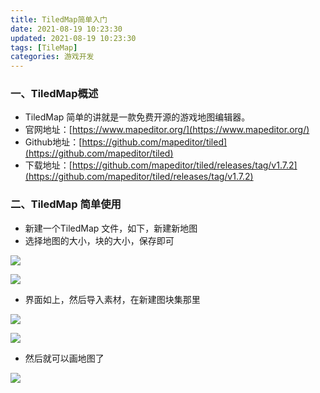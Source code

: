 ```yaml
---
title: TiledMap简单入门
date: 2021-08-19 10:23:30
updated: 2021-08-19 10:23:30
tags: [TileMap]
categories: 游戏开发
---
```


### 一、TiledMap概述
+ TiledMap 简单的讲就是一款免费开源的游戏地图编辑器。
+ 官网地址：[https://www.mapeditor.org/](https://www.mapeditor.org/)
+ Github地址：[https://github.com/mapeditor/tiled](https://github.com/mapeditor/tiled)
+ 下载地址：[https://github.com/mapeditor/tiled/releases/tag/v1.7.2](https://github.com/mapeditor/tiled/releases/tag/v1.7.2)


### 二、TiledMap 简单使用

+ 新建一个TiledMap 文件，如下，新建新地图
+ 选择地图的大小，块的大小，保存即可



![](new.png)



![](view.png)



+ 界面如上，然后导入素材，在新建图块集那里

![](import_pic.png)



![](import_result.png)



+ 然后就可以画地图了

![](working.png)

